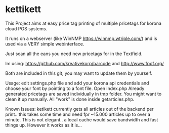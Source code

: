 # kettikett

This Project aims at easy price tag printing of multiple pricetags for korona cloud POS systems.

It runs on a webserver (like WinNMP https://winnmp.wtriple.com/) and is used via a VERY simple webinterface.

Just scan all the eans you need new pricetags for in the Textfield.

Im using:
https://github.com/kreativekorp/barcode
and
http://www.fpdf.org/

Both are included in this git, you may want to update them by yourself.

Usage:
edit settings.php file and add your korona api credentials and choose your font by pointing to a font file.
Open index.php
Already generated pricetags are saved individually in tmp folder. You might want to clean it up manually.
All "work" is done inside getarticles.php.


Known Issues:
ketikett currently gets all articles out of the backend per print.. this takes some time and need fpr ~15.000 articles up to over a minute. This is not elegant.. a local cache would save bandwidth and fast things up. However it works as it is...
